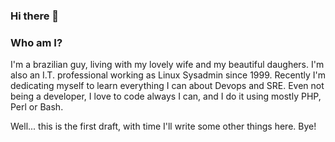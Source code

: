 ### Hi there 👋

<!--
**gustavoantao/gustavoantao** is a ✨ _special_ ✨ repository because its `README.md` (this file) appears on your GitHub profile.

Here are some ideas to get you started:

- 🔭 I’m currently working on ...
- 🌱 I’m currently learning ...
- 👯 I’m looking to collaborate on ...
- 🤔 I’m looking for help with ...
- 💬 Ask me about ...
- 📫 How to reach me: ...
- 😄 Pronouns: ...
- ⚡ Fun fact: ...
-->

### Who am I?

I'm a brazilian guy, living with my lovely wife and my beautiful daughers. I'm also an I.T. professional working as Linux Sysadmin since 1999. Recently I'm dedicating myself to learn everything I can about Devops and SRE.
Even not being a developer, I love to code always I can, and I do it using mostly PHP, Perl or Bash.

Well... this is the first draft, with time I'll write some other things here.
Bye!